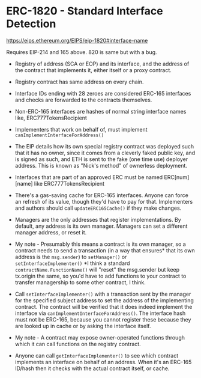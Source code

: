 # ERC-1820 - Standard Interface Detection

https://eips.ethereum.org/EIPS/eip-1820#interface-name

Requires EIP-214 and 165 above. 820 is same but with a bug.

 - Registry of address (SCA or EOP) and its interface, and the address of the contract that implements it, either itself or a proxy contract.

 - Registry contract has same address on every chain.

 - Interface IDs ending with 28 zeroes are considered ERC-165 interfaces and checks are forwarded to the contracts themselves.

 - Non-ERC-165 interfaces are hashes of normal string interface names like, ERC777TokensRecipient

 - Implementers that work on behalf of, must implement `canImplementInterfaceForAddress()`

 - The EIP details how its own special registry contract was deployed such that it has no owner, since it comes from a cleverly faked public key, and is signed as such, and ETH is sent to the fake (one time use) deployer address. This is known as "Nick's method" of ownerless deployment.

 - Interfaces that are part of an approved ERC must be named ERC[num][name] like ERC777TokensRecipient

 - There's a gas-saving cache for ERC-165 interfaces. Anyone can force an refresh of its value, though they'd have to pay for that. Implementers and authors should call `updateERC165Cache()` if they make changes.

 - Managers are the only addresses that register implementations. By default, any address is its own manager. Managers can set a different manager address, or reset it.

 - My note - Presumably this means a contract is its own manager, so a contract needs to send a transaction (in a way that ensures* that its own address is the `msg.sender`) to `setManager()` or `setInterfaceImplementer()` *I think a standard `contractName.FunctionName()` will "reset" the msg.sender but keep tx.origin the same, so you'd have to add functions to your contract to transfer managership to some other contract, I think.

 - Call `setInterfaceImplementer()` with a transaction sent by the manager for the specified subject address to set the address of the implementing contract. The contract will be verified that it does indeed implement the interface via `canImplementInterfaceForAddress()`. The interface hash must not be ERC-165, because you cannot register these because they are looked up in cache or by asking the interface itself.

 - My note - A contract may expose owner-operated functions through which it can call functions on the registry contract.

 - Anyone can call `getInterfaceImplementer()` to see which contract implements an interface on behalf of an address. When it's an ERC-165 ID/hash then it checks with the actual contract itself, or cache.


